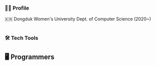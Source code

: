 ### 👩‍💼 Profile
🇰🇷 Dongduk Women's University Dept. of Computer Science (2020~) <br/>
<br>
### 🛠️ Tech Tools
## 🖥️ Programmers
<br>

